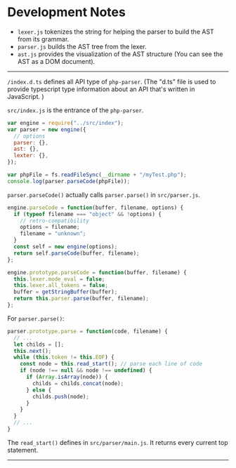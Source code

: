 # Development Notes

- `lexer.js` tokenizes the string for helping the parser to build the AST from its grammar.
- `parser.js` builds the AST tree from the lexer.
- `ast.js` provides the visualization of the AST structure (You can see the AST as a DOM document). 

---

`/index.d.ts` defines all API type of `php-parser`. (The "d.ts" file is used to provide typescript type information about an API that's written in JavaScript. )

`src/index.js` is the entrance of the `php-parser`.
```javascript
var engine = require("../src/index");
var parser = new engine({
  // options
  parser: {},
  ast: {},
  lexter: {},
});

var phpFile = fs.readFileSync(__dirname + "/myTest.php");
console.log(parser.parseCode(phpFile));
```

`parser.parseCode()` actually calls `parser.parse()` in `src/parser.js`.
```javascript
engine.parseCode = function(buffer, filename, options) {
  if (typeof filename === "object" && !options) {
    // retro-compatibility
    options = filename;
    filename = "unknown";
  }
  const self = new engine(options);
  return self.parseCode(buffer, filename);
};

engine.prototype.parseCode = function(buffer, filename) {
  this.lexer.mode_eval = false;
  this.lexer.all_tokens = false;
  buffer = getStringBuffer(buffer);
  return this.parser.parse(buffer, filename);
};
```

For `parser.parse()`:
```javascript
parser.prototype.parse = function(code, filename) {
  // ...
  let childs = [];
  this.next();
  while (this.token != this.EOF) {
    const node = this.read_start(); // parse each line of code 
    if (node !== null && node !== undefined) {
      if (Array.isArray(node)) {
        childs = childs.concat(node);
      } else {
        childs.push(node);
      }
    }
  }
  // ...
}
```
The `read_start()` defines in `src/parser/main.js`. It returns every current top statement.

---

